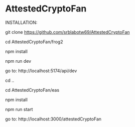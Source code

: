 # AttestedCryptoFan
 
INSTALLATION:

git clone https://github.com/srblabotw69/AttestedCryptoFan

cd AttestedCryptoFan/frog2

npm install

npm run dev

go to:  http://localhost:5174/api/dev

cd ..

cd AttestedCryptoFan/eas

npm install

npm run start

go to:  http://localhost:3000/attestedCryptoFan

 
